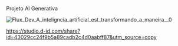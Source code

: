 Projeto AI Generativa



![Flux_Dev_A_inteligncia_artificial_est_transformando_a_maneira__0](https://github.com/user-attachments/assets/9dbf2bf8-d69c-4990-a301-258a02ec52ec)

https://studio.d-id.com/share?id=43029cc24f9b5a89cadb2c4d0aabff87&utm_source=copy
